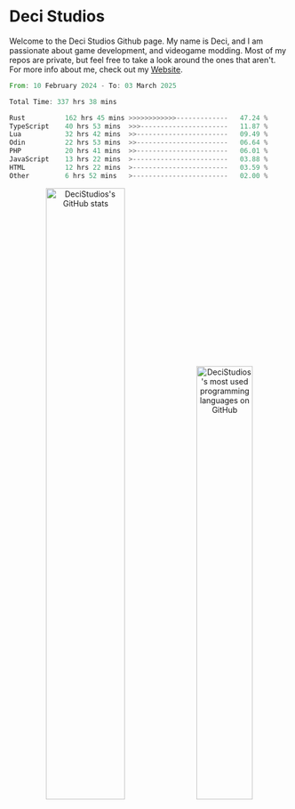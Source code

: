 # Deci Studios
Welcome to the Deci Studios Github page. My name is Deci, and I am passionate about game development, and videogame modding. Most of my repos are private, but feel free to take a look around the ones that aren't.
For more info about me, check out my <a href="https://decidev.co.uk" target="_blank">Website</a>.
<!--START_SECTION:waka-->

```rust
From: 10 February 2024 - To: 03 March 2025

Total Time: 337 hrs 38 mins

Rust          162 hrs 45 mins >>>>>>>>>>>>-------------   47.24 %
TypeScript    40 hrs 53 mins  >>>----------------------   11.87 %
Lua           32 hrs 42 mins  >>-----------------------   09.49 %
Odin          22 hrs 53 mins  >>-----------------------   06.64 %
PHP           20 hrs 41 mins  >>-----------------------   06.01 %
JavaScript    13 hrs 22 mins  >------------------------   03.88 %
HTML          12 hrs 22 mins  >------------------------   03.59 %
Other         6 hrs 52 mins   >------------------------   02.00 %
```

<!--END_SECTION:waka-->
<p align="center">
  <a href="https://github.com/anuraghazra/github-readme-stats" target="_blank"><img src="https://github-readme-stats.vercel.app/api?username=decistudios&show_icons=true&count_private=true&theme=omni&hide_border=true" alt="DeciStudios's GitHub stats" width="53.1%" /></a>
  <a href="https://github.com/anuraghazra/github-readme-stats" target="_blank"><img width="44.7%" src="https://github-readme-stats.vercel.app/api/top-langs/?username=decistudios&theme=omni&layout=compact&hide_border=true&langs_count=6" alt="DeciStudios's most used programming languages on GitHub" /></a>
</p>


